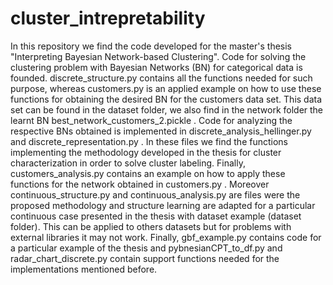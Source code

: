 # cluster_intrepretability
In this repository we find the code developed for the master's thesis "Interpreting Bayesian Network-based Clustering".
Code for solving the clustering problem with Bayesian Networks (BN) for categorical data is founded. discrete_structure.py contains all the functions needed for such purpose, whereas customers.py is an applied example on how to use these functions for obtaining the desired BN for the customers data set. This data set can be found in the dataset folder, we also find in the network folder the learnt BN best_network_customers_2.pickle .
Code for analyzing the respective BNs obtained is implemented in discrete_analysis_hellinger.py and discrete_representation.py . In these files we find the functions implementing the methodology developed in the thesis for cluster characterization in order to solve cluster labeling. Finally, customers_analysis.py contains an example on how to apply these functions for the network obtained in customers.py .
Moreover continuous_structure.py and continuous_analysis.py are files were the proposed methodology and structure learning are adapted for a particular continuous case presented in the thesis with dataset example (dataset folder). This can be applied to others datasets but for problems with external libraries it may not work. 
Finally, gbf_example.py contains code for a particular example of the thesis and pybnesianCPT_to_df.py and radar_chart_discrete.py contain support functions needed for the implementations mentioned before.

